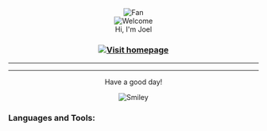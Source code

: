 <div align="center">
<img src="https://github.com/fnky/fnky/raw/fnky/img/fan-1.gif" alt="Fan" align="center">
</div>

<div align="center">
<img src="https://github.com/fnky/fnky/raw/fnky/img/welcome-fire.gif" alt="Welcome" align="center">
</div>

<div align="center">
Hi, I'm Joel
</div>

<h3 align="center">
<a href="">
<img src="" alt="Visit homepage" align="center">
</a>
</h3>

<hr>


<hr>

<div align="center">
<p>Have a good day!</p>
<div>
<img src="" alt="Smiley" align="center">
</div>
</div>




<h3 align="left">Languages and Tools:</h3>
<p align="left"> <a![Postgres](https://img.shields.io/badge/postgres-%23316192.svg?style=for-the-badge&logo=postgresql&logoColor=white)</a> </p>

